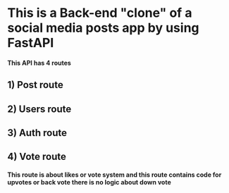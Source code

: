 # This is a Back-end "clone"  of a social media posts app by using FastAPI

#### This API  has 4 routes

## 1) Post route


## 2) Users route


## 3) Auth route


## 4) Vote route

 #### This route is about likes or vote system and this route contains code for upvotes or back vote there is no logic about down vote

